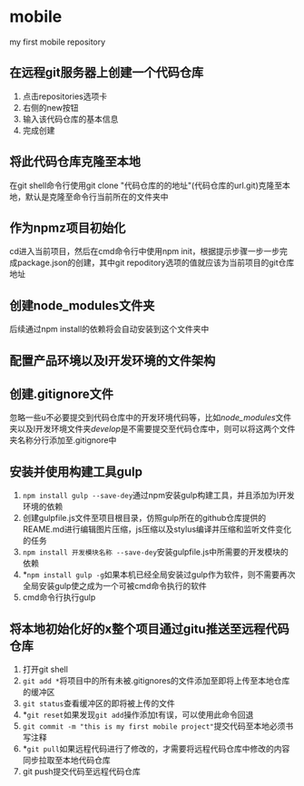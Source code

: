 # mobile
my first mobile repository
## 在远程git服务器上创建一个代码仓库

1. 点击repositories选项卡
2. 右侧的new按钮 
3. 输入该代码仓库的基本信息
4. 完成创建

## 将此代码仓库克隆至本地

在git shell命令行使用git clone "代码仓库的的地址"(代码仓库的url.git)克隆至本地，默认是克隆至命令行当前所在的文件夹中

## 作为npmz项目初始化

cd进入当前项目，然后在cmd命令行中使用npm init，根据提示步骤一步一步完成package.json的创建，其中git repoditory选项的值就应该为当前项目的git仓库地址

## 创建node_modules文件夹

后续通过npm install的依赖将会自动安装到这个文件夹中

## 配置产品环境以及l开发环境的文件架构

## 创建.gitignore文件

忽略一些u不必要提交到代码仓库中的开发环境代码等，比如*node_modules*文件夹以及l开发环境文件夹*develop*是不需要提交至代码仓库中，则可以将这两个文件夹名称分行添加至.gitignore中

## 安装并使用构建工具gulp
1. `npm install gulp --save-dey`通过npm安装gulp构建工具，并且添加为l开发环境的依赖
2. 创建gulpfile.js文件至项目根目录，仿照gulp所在的github仓库提供的REAME.md进行编辑图片压缩，js压缩以及stylus编译并压缩和监听文件变化的任务
3. `npm install 开发模块名称 --save-dey`安装gulpfile.js中所需要的开发模块的依赖
4. \*`npm install gulp -g`如果本机已经全局安装过gulp作为软件，则不需要再次全局安装gulp使之成为一个可被cmd命令执行的软件
5. cmd命令行执行gulp

## 将本地初始化好的x整个项目通过gitu推送至远程代码仓库

1. 打开git shell
2. `git add *`将项目中的所有未被.gitignores的文件添加至即将上传至本地仓库的缓冲区
3. `git status`查看缓冲区的即将被上传的文件
4. \*`git reset`如果发现`git add`操作添加t有误，可以使用此命令回退
5. `git commit -m "this is my first mobile project"`提交代码至本地必须书写注释
6. \*`git pull`如果远程代码进行了修改的，才需要将远程代码仓库中修改的内容同步拉取至本地代码仓库
7. git push提交代码至远程代码仓库
